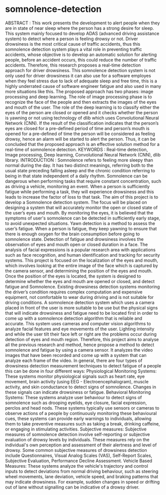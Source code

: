 # somnolence-detection
ABSTRACT :
			This work presents the development to alert people when they are in state of near sleep where the person has a strong desire for sleep. This system mainly focused to develop ADAS (advanced driving assistance system) to detect where a person is feeling drowsy or not. Driver drowsiness is the most critical cause of traffic accidents, thus this somnolence detection system plays a vital role in preventing traffic accidents, whose objective is to develop an automatic solution for alerting people, before an accident occurs, this could reduce the number of traffic accidents. Therefore, this research proposes a real-time detection approach for driver drowsiness. This somnolence detection system is not only used for driver drowsiness it can also use for a software employes when they feel stress due to lack of adequate sleep and free time, this is a highly underrated cause of software engineer fatigue and also used in many more situations like this. The proposed approach has two phases: image processing and deep learning. The role of image processing phase is to recognize the face of the people and then extracts the images of the eyes and mouth of the user. The role of the deep learning is to classify either the eyes of the person are closed or opened and it checks whether the person is yawning or not using technology of dlib which uses Convolutional Neural Network (CNN). If the result of the classification indicates that the person’s eyes are closed for a pre-defined period of time and person’s mouth is opened for a pre-defined of time the person will be considered as feeling drowsy, hence an alarm will be started to alert the person. Thus, it can be concluded that the proposed approach is an effective solution method for a real-time of somnolence detection.
KEYWORDS :
      Real-time detection, Image processing, Deep learning, Convolutional Neural Network (CNN), dlib library.
INTRODUCTION :
      Somnolence refers to feeling more sleepy than normal during the day. It has two distinct meanings, referring both to the usual state preceding falling asleep and the chronic condition referring to being in that state independent of a daily rhythm. Somnolence can be dangerous when performing tasks that require constant concentration, such as driving a vehicle, monitoring an event. When a person is sufficiently fatigue while performing a task, they will experience drowsiness and this leads to increase the factor of loss to that task.
The aim of this project is to develop a Somnolence detection system. The focus will be placed on designing a system that will accurately monitor the open or closed state of the user’s eyes and mouth. By monitoring the eyes, it is believed that the symptoms of user's somnolence can be detected in sufficiently early stage, to avoid unexpected situations. Yawn detection is a method to assess the user’s fatigue. When a person is fatigue, they keep yawning to ensure that there is enough oxygen for the brain consumption before going to somnolence state. Detection of fatigue and drowsiness involves the observation of eyes and mouth open or closed duration in a face.
The analysis of facial expressions is a popular research area with applications such as face recognition, and human identification and tracking for security systems. This project is focused on the localization of the eyes and mouth, which involves looking at the entire image of the face which is captured by the camera sensor, and determining the position of the eyes and mouth. Once the position of the eyes is located, the system is designed to determine whether the eyes and mouth are opened or closed, and detect fatigue and Somnolence.
Existing drowsiness detection systems monitoring the driver’s condition requires complex computation and expensive equipment, not comfortable to wear during driving and is not suitable for driving conditions. A somnolence detection system which uses a camera placed in front of the user is more suitable to be use but the physical signs that will indicate drowsiness and fatigue need to be located first in order to come up with a somnolence detection algorithm that is reliable and accurate. This system uses cameras and computer vision algorithms to analyze facial features and eye movements of the user. Lighting intensity and while the user tilt their face left or right are the problems occur during detection of eyes and mouth region. Therefore, this project aims to analyse all the previous research and method, hence propose a method to detect somnolence and fatigue by using a camera sensor. It analyzes the video images that have been recorded and come up with a system that can analyze each frame of the video.
In general, there are four types of drowsiness detection measurement techniques to detect fatigue of a people this can be done in four different ways:
Physiological Monitoring Systems: These systems monitor physiological signals such as heart rate, eye movement, brain activity (using EEG - Electroencephalogram), muscle activity, and skin conductance to detect signs of somnolence. Changes in these signals can indicate drowsiness or fatigue.
Behavioral Monitoring Systems: These systems analyze user behaviour to detect signs of somnolence such as drooping eyelids, eye closure, facial expression, perclos and head nods. These systems typically use sensors or cameras to observe actions of a people by continuously monitoring these behavioural cues, these systems can provide early warnings to individuals, allowing them to take preventive measures such as taking a break, drinking caffeine, or engaging in stimulating activities.
Subjective measures: Subjective measures of somnolence detection involve self-reporting or subjective evaluation of drowsy levels by individuals. These measures rely on the individual's own perception and assessment of their alertness and level of drowsy. Some common subjective measures of drowsiness detection include Questionnaires, Visual Analog Scales (VAS), Self-Report Scales, Subjective Evaluation, Performance Decline Assessment.
Vehicle Based Measures: These systems analyze the vehicle's trajectory and control inputs to detect deviations from normal driving behaviour, such as steering wheel movements, lane deviation, vehicle speed, and braking patterns that may indicate drowsiness. For example, sudden changes in speed or drifting out of lane without signalling can be indicative of a drowsy driver.
